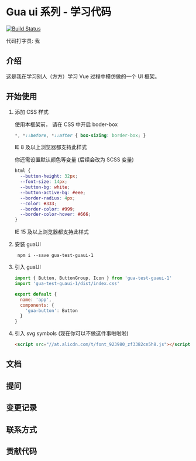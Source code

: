 # Gua ui 系列 - 学习代码

[![Build Status](https://travis-ci.org/guakun/gua-ui-demo.svg?branch=master)](https://travis-ci.org/guakun/gua-ui-demo)

代码打字员: 我

## 介绍

这是我在学习别人（方方）学习 Vue 过程中模仿做的一个 UI 框架。

## 开始使用

1. 添加 CSS 样式

    使用本框架前， 请在 CSS 中开启 boder-box
    ```css
    *, *::before, *::after { box-sizing: border-box; }
    ```
    IE 8 及以上浏览器都支持此样式

    你还需设置默认颜色等变量 (后续会改为 SCSS 变量)

    ```css
    html {
      --button-height: 32px;
      --font-size: 14px;
      --button-bg: white;
      --button-active-bg: #eee;
      --border-radius: 4px;
      --color: #333;
      --border-color: #999;
      --border-color-hover: #666;
    }
    ```
    IE 15 及以上浏览器都支持此样式

2. 安装 guaUI

    ```
     npm i --save gua-test-guaui-1
    ```

3. 引入 guaUI

    ```javascript
    import { Button, ButtonGroup, Icon } from 'gua-test-guaui-1'
    import 'gua-test-guaui-1/dist/index.css'

    export default {
      name: 'app',
      components: {
        'gua-button': Button
      }
    }
    ```
4. 引入 svg symbols (现在你可以不做这件事啦啦啦)

    ```html
    <script src="//at.alicdn.com/t/font_923980_zf3382cn5h8.js"></script>
    ```

## 文档

## 提问

## 变更记录

## 联系方式

## 贡献代码

